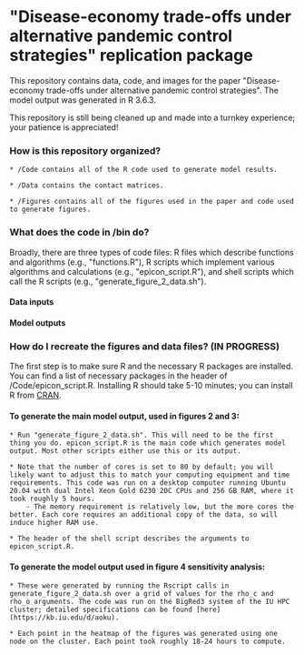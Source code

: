 # "Disease-economy trade-offs under alternative pandemic control strategies" replication package

This repository contains data, code, and images for the paper "Disease-economy trade-offs under alternative pandemic control strategies". The model output was generated in R 3.6.3.

This repository is still being cleaned up and made into a turnkey experience; your patience is appreciated!


### How is this repository organized?

	* /Code contains all of the R code used to generate model results.

	* /Data contains the contact matrices.

	* /Figures contains all of the figures used in the paper and code used to generate figures.

### What does the code in /bin do?

Broadly, there are three types of code files: R files which describe functions and algorithms (e.g., "functions.R"), R scripts which implement various algorithms and calculations (e.g., "epicon_script.R"), and shell scripts which call the R scripts (e.g., "generate_figure_2_data.sh").

#### Data inputs

#### Model outputs

### How do I recreate the figures and data files? (IN PROGRESS)

The first step is to make sure R and the necessary R packages are installed. You can find a list of necessary packages in the header of /Code/epicon_script.R. Installing R should take 5-10 minutes; you can install R from [CRAN](https://cran.r-project.org/).

#### To generate the main model output, used in figures 2 and 3:

	* Run "generate_figure_2_data.sh". This will need to be the first thing you do. epicon_script.R is the main code which generates model output. Most other scripts either use this or its output.

	* Note that the number of cores is set to 80 by default; you will likely want to adjust this to match your computing equipment and time requirements. This code was run on a desktop computer running Ubuntu 20.04 with dual Intel Xeon Gold 6230 20C CPUs and 256 GB RAM, where it took roughly 5 hours. 
		- The memory requirement is relatively low, but the more cores the better. Each core requires an additional copy of the data, so will induce higher RAM use.

	* The header of the shell script describes the arguments to epicon_script.R.

#### To generate the model output used in figure 4 sensitivity analysis:

	* These were generated by running the Rscript calls in generate_figure_2_data.sh over a grid of values for the rho_c and rho_o arguments. The code was run on the BigRed3 system of the IU HPC cluster; detailed specifications can be found [here](https://kb.iu.edu/d/aoku).

	* Each point in the heatmap of the figures was generated using one node on the cluster. Each point took roughly 18-24 hours to compute.


